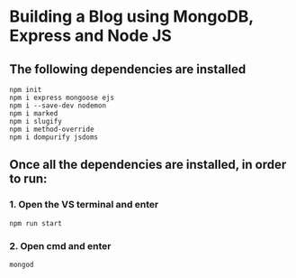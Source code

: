 # Building a Blog using MongoDB, Express and Node JS
 
## The following dependencies are installed 

	npm init
	npm i express mongoose ejs
	npm i --save-dev nodemon
	npm i marked
	npm i slugify
	npm i method-override
	npm i dompurify jsdoms

## Once all the dependencies are installed, in order to run:

### 1. Open the VS terminal and enter
	npm run start

### 2. Open cmd and enter
	mongod
